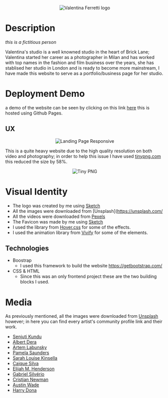 <p align="center">
  <img src="assets/images/logo-valentina.png" alt="Valentina Ferretti logo"/>
</p>


# Description
*this is a fictitious person*

Valentina's studio is a well knowned studio in the heart of Brick Lane; Valentina started her career as a photographer in Milan and has worked with top names in the fashion and film business over the years, she has stablised her studio in London and is ready to become more mainstream, I have made this website to serve as a portfolio/business page for her studio.

# Deployment Demo

 a demo of the website can be seen by clicking on this link [here](https://mickie4.github.io/Static-Website-Example/) this is hosted using Github Pages.


## UX
<p align="center">
  <img src="assets/images/ux.png" alt="Landing Page Responsive"/>
</p>

This is a quite heavy website due to the high quality resolution on both video and photography; in order to help this issue I have used [tinypng.com](https://tinypng.com/) this reduced the size by 58%.

<p align="center">
  <img src="assets/images/tinypng.png" alt="Tiny PNG "/>
</p>


# Visual Identity

- The logo was created by me using [Sketch](https://www.sketch.com/)
- All the images were downloaded from [Unsplash](https://unsplash.com/
- All the videos were downloaded from [Pexels](https://www.pexels.com/)
- The Favicon was made by me using [Sketch](https://www.sketch.com/)
- I used the library from [Hover.css](https://ianlunn.github.io/Hover/) for some of the effects.
- I used the animation library from [Vivify](http://vivify.mkcreative.cz/) for some of the elements.

## Technologies

- Boostrap 
    - I used this framework to build the website https://getbootstrap.com/
- CSS & HTML
    - Since this was an only frontend project these are the two building blocks I used.





# Media 

As previously mentioned, all the images were downloaded from [Unsplash](https://unsplash.com/) however; in here you can find every artist's community profile link and their work.

- [Senjuti Kundu](https://unsplash.com/@senjuti)
- [Albert Dera](https://unsplash.com/@albertdera)
- [Artem Labunsky](https://unsplash.com/@labunsky)
- [Pamela Saunders](https://unsplash.com/@pamsaunders)
- [Sarah Louise Kinsella](https://unsplash.com/@sarahlouisekinsella)
- [Caique Silva](https://unsplash.com/@caiqueportraits)
- [Elijah M. Henderson](https://unsplash.com/@elijahhenderson)
- [Gabriel Silvério](https://unsplash.com/@gabrielsilverio)
- [Cristian Newman](https://unsplash.com/@cristian_newman)
- [Austin Wade](https://unsplash.com/@austin_wade)
- [Harry Dona](https://unsplash.com/@harrydona)
